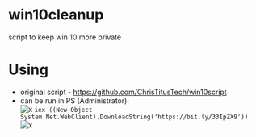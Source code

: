 # win10cleanup

script to keep win 10 more private

# Using
- original script - https://github.com/ChrisTitusTech/win10script
- can be run in PS (Administrator):  
     ![x](https://github.com/deciacco/win10cleanup/blob/main/img/Screenshot%20-%201_16_2022%20,%204_56_58%20PM.png?raw=true)
     `iex ((New-Object System.Net.WebClient).DownloadString('https://bit.ly/33IpZX9'))`  
     ![x](https://github.com/deciacco/win10cleanup/blob/main/img/Screenshot%20-%201_16_2022%20,%205_51_55%20PM.png?raw=true)